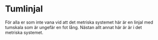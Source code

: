 # Tumlinjal

För alla er som inte vana vid att det metriska systemet här är en linjal med
tumskala som är ungefär en fot lång. Nästan allt annat här är är i det metriska
systemet.
